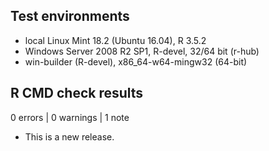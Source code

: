 ## Test environments

* local Linux Mint 18.2 (Ubuntu 16.04), R 3.5.2
* Windows Server 2008 R2 SP1, R-devel, 32/64 bit (r-hub)
* win-builder (R-devel), x86_64-w64-mingw32 (64-bit)

## R CMD check results

0 errors | 0 warnings | 1 note

* This is a new release.
